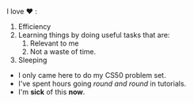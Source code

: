 I love :heart: :
1. Efficiency
2. Learning things by doing useful tasks that are:
   1. Relevant to me
   2. Not a waste of time.
3. Sleeping

* I only came here to do my CS50 problem set.
* I've spent hours going <i>round and round</i> in tutorials.
* I'm **sick** of this **now**.

